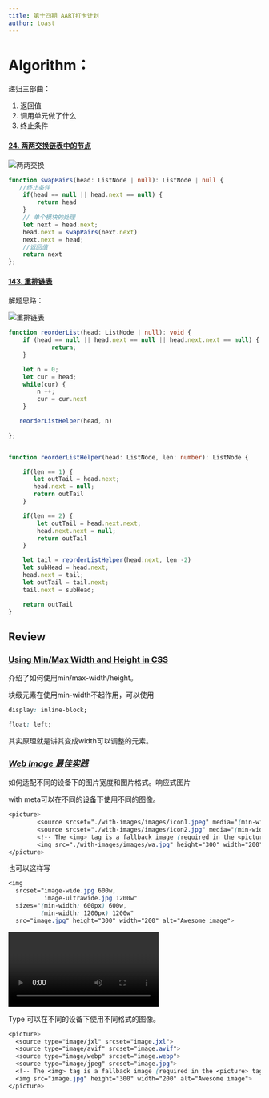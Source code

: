 ```yaml
---
title: 第十四期 AART打卡计划
author: toast
---
```

# Algorithm：

递归三部曲：

1. 返回值
2. 调用单元做了什么
3. 终止条件

#### [24. 两两交换链表中的节点](https://leetcode.cn/problems/swap-nodes-in-pairs/)


<img :src="$withBase('/images/两两交换.png')" alt="两两交换">

```typescript
function swapPairs(head: ListNode | null): ListNode | null {
   //终止条件
    if(head == null || head.next == null) {
        return head
    }
    // 单个模块的处理
    let next = head.next;
    head.next = swapPairs(next.next)
    next.next = head;
    //返回值
    return next
};
```

#### [143. 重排链表](https://leetcode.cn/problems/reorder-list/)

解题思路： 


<img :src="$withBase('/images/重排链表.png')" alt="重排链表">


```typescript
function reorderList(head: ListNode | null): void {
    if (head == null || head.next == null || head.next.next == null) {
            return;
    }

    let n = 0;
    let cur = head;
    while(cur) {
        n ++;
        cur = cur.next
    }

   reorderListHelper(head, n)
   
};  


function reorderListHelper(head: ListNode, len: number): ListNode {

    if(len == 1) {
       let outTail = head.next;
       head.next = null;
       return outTail
    }

    if(len == 2) {
        let outTail = head.next.next;
        head.next.next = null;
        return outTail
    }

    let tail = reorderListHelper(head.next, len -2)
    let subHead = head.next;
    head.next = tail;
    let outTail = tail.next;
    tail.next = subHead;

    return outTail
}
```



## Review

### [Using Min/Max Width and Height in CSS](https://www.impressivewebs.com/min-max-width-height-css/)

介绍了如何使用min/max-width/height。

块级元素在使用min-width不起作用，可以使用

```css
display: inline-block; 
```

```css
float: left;
```

其实原理就是讲其变成width可以调整的元素。

### *[Web Image 最佳实践](https://github.com/nucliweb/image-element)*

如何适配不同的设备下的图片宽度和图片格式。响应式图片

with meta可以在不同的设备下使用不同的图像。

```css
<picture>
        <source srcset="./with-images/images/icon1.jpeg" media="(min-width: 1200px)">
        <source srcset="./with-images/images/icon2.jpg" media="(min-width: 600px)">
        <!-- The <img> tag is a fallback image (required in the <picture> tag) -->
        <img src="./with-images/images/wa.jpg" height="300" width="200" alt="Awesome image">
</picture>
```

也可以这样写

```css
<img 
  srcset="image-wide.jpg 600w,
          image-ultrawide.jpg 1200w"
  sizes="(min-width: 600px) 600w,
         (min-width: 1200px) 1200w"
  src="image.jpg" height="300" width="200" alt="Awesome image">
```

<video :src="$withBase('/images/meta.mp4')"></video>

Type 可以在不同的设备下使用不同格式的图像。

```css
<picture>
  <source type="image/jxl" srcset="image.jxl">
  <source type="image/avif" srcset="image.avif">
  <source type="image/webp" srcset="image.webp">
  <source type="image/jpeg" srcset="image.jpg">
  <!-- The <img> tag is a fallback image (required in the <picture> tag) -->
  <img src="image.jpg" height="300" width="200" alt="Awesome image">
</picture>
```

